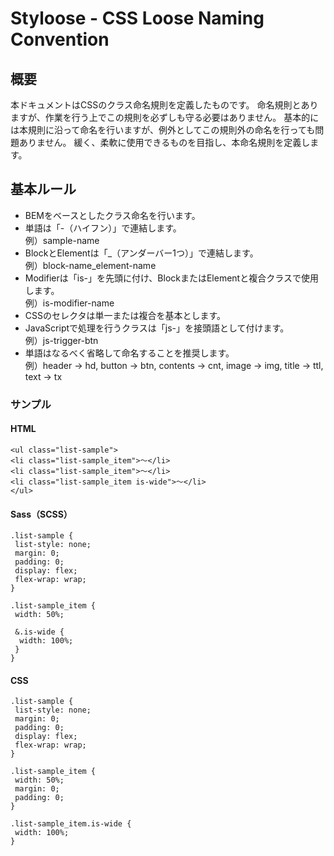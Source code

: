 # Styloose - CSS Loose Naming Convention

## 概要

本ドキュメントはCSSのクラス命名規則を定義したものです。
命名規則とありますが、作業を行う上でこの規則を必ずしも守る必要はありません。
基本的には本規則に沿って命名を行いますが、例外としてこの規則外の命名を行っても問題ありません。
緩く、柔軟に使用できるものを目指し、本命名規則を定義します。

## 基本ルール

* BEMをベースとしたクラス命名を行います。
* 単語は「-（ハイフン）」で連結します。<br>例）sample-name
* BlockとElementは「_（アンダーバー1つ）」で連結します。<br>例）block-name_element-name
* Modifierは「is-」を先頭に付け、BlockまたはElementと複合クラスで使用します。<br>例）is-modifier-name
* CSSのセレクタは単一または複合を基本とします。
* JavaScriptで処理を行うクラスは「js-」を接頭語として付けます。<br>例）js-trigger-btn
* 単語はなるべく省略して命名することを推奨します。<br>例）header → hd, button → btn, contents → cnt, image → img, title → ttl, text → tx

### サンプル

#### HTML

```
<ul class="list-sample">
<li class="list-sample_item">〜</li>
<li class="list-sample_item">〜</li>
<li class="list-sample_item is-wide">〜</li>
</ul>
```

#### Sass（SCSS）

```
.list-sample {
 list-style: none;
 margin: 0;
 padding: 0;
 display: flex;
 flex-wrap: wrap;
}

.list-sample_item {
 width: 50%;

 &.is-wide {
  width: 100%;
 }
}
```

#### CSS

```
.list-sample {
 list-style: none;
 margin: 0;
 padding: 0;
 display: flex;
 flex-wrap: wrap;
}

.list-sample_item {
 width: 50%;
 margin: 0;
 padding: 0;
}

.list-sample_item.is-wide {
 width: 100%;
}
```
